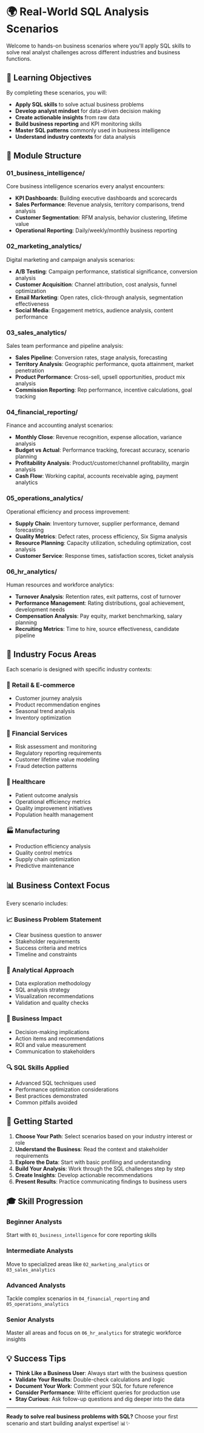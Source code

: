 # 🌍 Real-World SQL Analysis Scenarios

Welcome to hands-on business scenarios where you'll apply SQL skills to solve real analyst challenges across different industries and business functions.

## 🎯 Learning Objectives

By completing these scenarios, you will:

- **Apply SQL skills** to solve actual business problems
- **Develop analyst mindset** for data-driven decision making  
- **Create actionable insights** from raw data
- **Build business reporting** and KPI monitoring skills
- **Master SQL patterns** commonly used in business intelligence
- **Understand industry contexts** for data analysis

## 📁 Module Structure

### 01_business_intelligence/
Core business intelligence scenarios every analyst encounters:
- **KPI Dashboards**: Building executive dashboards and scorecards
- **Sales Performance**: Revenue analysis, territory comparisons, trend analysis
- **Customer Segmentation**: RFM analysis, behavior clustering, lifetime value
- **Operational Reporting**: Daily/weekly/monthly business reporting

### 02_marketing_analytics/
Digital marketing and campaign analysis scenarios:
- **A/B Testing**: Campaign performance, statistical significance, conversion analysis
- **Customer Acquisition**: Channel attribution, cost analysis, funnel optimization
- **Email Marketing**: Open rates, click-through analysis, segmentation effectiveness
- **Social Media**: Engagement metrics, audience analysis, content performance

### 03_sales_analytics/
Sales team performance and pipeline analysis:
- **Sales Pipeline**: Conversion rates, stage analysis, forecasting
- **Territory Analysis**: Geographic performance, quota attainment, market penetration
- **Product Performance**: Cross-sell, upsell opportunities, product mix analysis
- **Commission Reporting**: Rep performance, incentive calculations, goal tracking

### 04_financial_reporting/
Finance and accounting analyst scenarios:
- **Monthly Close**: Revenue recognition, expense allocation, variance analysis
- **Budget vs Actual**: Performance tracking, forecast accuracy, scenario planning
- **Profitability Analysis**: Product/customer/channel profitability, margin analysis
- **Cash Flow**: Working capital, accounts receivable aging, payment analytics

### 05_operations_analytics/
Operational efficiency and process improvement:
- **Supply Chain**: Inventory turnover, supplier performance, demand forecasting
- **Quality Metrics**: Defect rates, process efficiency, Six Sigma analysis
- **Resource Planning**: Capacity utilization, scheduling optimization, cost analysis
- **Customer Service**: Response times, satisfaction scores, ticket analysis

### 06_hr_analytics/
Human resources and workforce analytics:
- **Turnover Analysis**: Retention rates, exit patterns, cost of turnover
- **Performance Management**: Rating distributions, goal achievement, development needs
- **Compensation Analysis**: Pay equity, market benchmarking, salary planning
- **Recruiting Metrics**: Time to hire, source effectiveness, candidate pipeline

## 🏢 Industry Focus Areas

Each scenario is designed with specific industry contexts:

### 🛒 **Retail & E-commerce**
- Customer journey analysis
- Product recommendation engines  
- Seasonal trend analysis
- Inventory optimization

### 🏦 **Financial Services**
- Risk assessment and monitoring
- Regulatory reporting requirements
- Customer lifetime value modeling
- Fraud detection patterns

### 🏥 **Healthcare**
- Patient outcome analysis
- Operational efficiency metrics
- Quality improvement initiatives
- Population health management

### 🏭 **Manufacturing**
- Production efficiency analysis
- Quality control metrics
- Supply chain optimization
- Predictive maintenance

## 📊 Business Context Focus

Every scenario includes:

### 📈 **Business Problem Statement**
- Clear business question to answer
- Stakeholder requirements
- Success criteria and metrics
- Timeline and constraints

### 🎯 **Analytical Approach**
- Data exploration methodology
- SQL analysis strategy
- Visualization recommendations
- Validation and quality checks

### 💼 **Business Impact**
- Decision-making implications
- Action items and recommendations
- ROI and value measurement
- Communication to stakeholders

### 🔍 **SQL Skills Applied**
- Advanced SQL techniques used
- Performance optimization considerations
- Best practices demonstrated
- Common pitfalls avoided

## 🚀 Getting Started

1. **Choose Your Path**: Select scenarios based on your industry interest or role
2. **Understand the Business**: Read the context and stakeholder requirements
3. **Explore the Data**: Start with basic profiling and understanding
4. **Build Your Analysis**: Work through the SQL challenges step by step
5. **Create Insights**: Develop actionable recommendations
6. **Present Results**: Practice communicating findings to business users

## 🎓 Skill Progression

### **Beginner Analysts**
Start with `01_business_intelligence` for core reporting skills

### **Intermediate Analysts** 
Move to specialized areas like `02_marketing_analytics` or `03_sales_analytics`

### **Advanced Analysts**
Tackle complex scenarios in `04_financial_reporting` and `05_operations_analytics`

### **Senior Analysts**
Master all areas and focus on `06_hr_analytics` for strategic workforce insights

## 💡 Success Tips

- **Think Like a Business User**: Always start with the business question
- **Validate Your Results**: Double-check calculations and logic
- **Document Your Work**: Comment your SQL for future reference
- **Consider Performance**: Write efficient queries for production use
- **Stay Curious**: Ask follow-up questions and dig deeper into the data

---

**Ready to solve real business problems with SQL?** Choose your first scenario and start building analyst expertise! 📊✨
